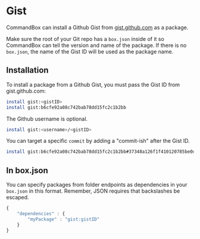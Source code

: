 # Gist

CommandBox can install a Github Gist from [gist.github.com](https://gist.github.com/) as a package. 

Make sure the root of your Git repo has a `box.json` inside of it so CommandBox can tell the version and name of the package. If there is no `box.json`, the name of the Gist ID will be used as the package name.

## Installation

To install a package from a Github Gist, you must pass the Gist ID from gist.github.com:

```bash
install gist:<gistID>
install gist:b6cfe92a08c742bab78dd15fc2c1b2bb
```

The Github username is optional.

```bash
install gist:<username>/<gistID>
```

You can target a specific `commit` by adding a "commit-ish" after the Gist ID. 

```bash
install gist:b6cfe92a08c742bab78dd15fc2c1b2bb#37348a126f1f410120785be0d84ad7a2148c3e9f
```

## In box.json

You can specify packages from folder endpoints as dependencies in your `box.json` in this format. Remember, JSON requires that backslashes be escaped.

```javascript
{
    "dependencies" : {
        "myPackage" : "gist:gistID"
    }
}
```